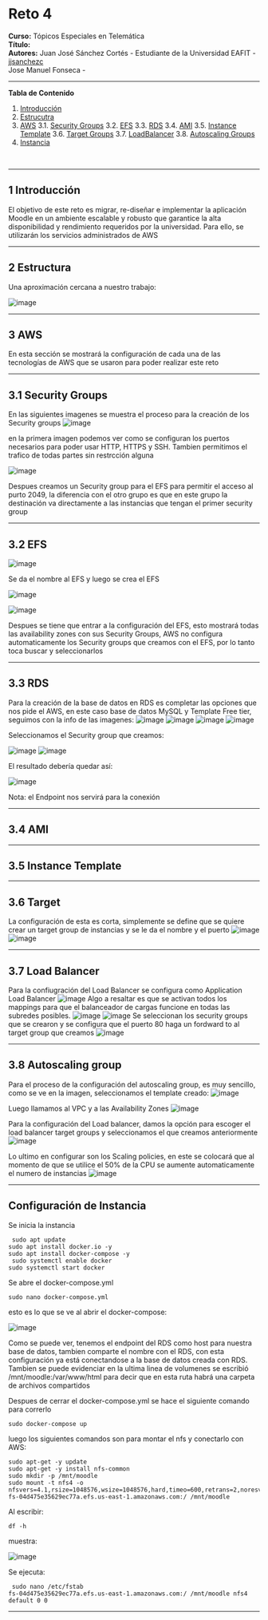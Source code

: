 # **Reto 4**
**Curso:** Tópicos Especiales en Telemática <br>
**Título:** <br>
**Autores:** Juan José Sánchez Cortés - Estudiante de la Universidad EAFIT - [jjsanchezc](https://gist.github.com/jjsanchezc) <br>
 Jose Manuel Fonseca -

***

**Tabla de Contenido**

1. [Introducción](#Introduccion)
2. [Estrucutra](#Estructura)
3. [AWS](#AWS)
 3.1. [Security Groups](#Security)
 3.2. [EFS](#EFS)
 3.3. [RDS](#RDS)
 3.4. [AMI](#AMI)
 3.5. [Instance Template](#Template)
 3.6. [Target Groups](#Target)
 3.7. [LoadBalancer](#LoadBalancer)
 3.8. [Autoscaling Groups](#Autoscaling)
4. [Instancia](#Instancia)
<br>

***

<div id='Introduccion'>

## 1 Introducción
 
El objetivo de este reto es migrar, re-diseñar e implementar la aplicación Moodle en un ambiente escalable y robusto que garantice la alta disponibilidad y rendimiento requeridos por la universidad. Para ello, se utilizarán los servicios administrados de AWS
***

<div id='Estructura'/>

## 2 Estructura

 Una aproximación cercana a nuestro trabajo:
 
![image](https://cdn.discordapp.com/attachments/1101910712651096197/1103750661406990396/image.png)

***

<div id='AWS'/>

## 3 AWS
En esta sección se mostrará la configuración de cada una de las tecnologías de AWS que se usaron para poder realizar este reto

***


<div id='Security'/>

## 3.1 Security Groups

En las siguientes imagenes se muestra el proceso para la creación de los Security groups
![image](https://cdn.discordapp.com/attachments/1101910712651096197/1103753186432528505/image.png)

en la primera imagen podemos ver como se configuran los puertos necesarios para poder usar HTTP, HTTPS y SSH. Tambien permitimos el trafico de todas partes sin restrcción alguna

![image](https://cdn.discordapp.com/attachments/1101910712651096197/1103753400446894190/image.png)

Despues creamos un Security group para el EFS para permitir el acceso al purto 2049, la diferencia con el otro grupo es que en este grupo la destinación va directamente a las instancias que tengan el primer security group

***

<div id='EFS'/>

## 3.2 EFS


![image](https://cdn.discordapp.com/attachments/1101910712651096197/1103753767779844217/image.png)

Se da el nombre al EFS y luego se crea el EFS

![image](https://cdn.discordapp.com/attachments/1101910712651096197/1103754007064871053/image.png)

![image](https://cdn.discordapp.com/attachments/1101910712651096197/1103754045530853376/image.png)

Despues se tiene que entrar a la configuración del EFS, esto mostrará todas las availability zones con sus Security Groups, AWS no configura automaticamente los Security groups que creamos con el EFS, por lo tanto toca buscar y seleccionarlos




***

<div id='RDS'/>

## 3.3 RDS

 Para la creación de la base de datos en RDS es completar las opciones que nos pide el AWS, en este caso base de datos MySQL y Template Free tier, seguimos con la info de las imagenes:
![image](https://cdn.discordapp.com/attachments/1101910712651096197/1103755234188198098/image.png)
 ![image](https://cdn.discordapp.com/attachments/1101910712651096197/1103755292631629885/image.png)
 ![image](https://cdn.discordapp.com/attachments/1101910712651096197/1103755339935002657/image.png)
 ![image](https://cdn.discordapp.com/attachments/1101910712651096197/1103755387078967507/image.png)
 
 Seleccionamos el Security group que creamos:
 
  ![image](https://cdn.discordapp.com/attachments/1101910712651096197/1103755427902132274/image.png)
 ![image](https://cdn.discordapp.com/attachments/1101910712651096197/1103755469832593449/image.png)
 
 El resultado debería quedar así: 
 
  ![image](https://cdn.discordapp.com/attachments/1101910712651096197/1103777289390526474/image.png)
 
 Nota: el Endpoint nos servirá para la conexión

***

<div id='AMI'/>

## 3.4 AMI

***

<div id='Template'/>

## 3.5 Instance Template

***

<div id='Target'/>

 ## 3.6 Target
 
 La configuración de esta es corta, simplemente se define que se quiere crear un target group de instancias y se le da el nombre y el puerto 
 ![image](https://cdn.discordapp.com/attachments/1101910712651096197/1103807186360074260/image.png)
 ![image](https://cdn.discordapp.com/attachments/1101910712651096197/1103807420741992488/image.png)
***

<div id='LoadBalancer'>

 ## 3.7 Load Balancer
 
 Para la confiugración del Load Balancer se configura como Application Load Balancer 
 ![image](https://cdn.discordapp.com/attachments/1101910712651096197/1103808021873823785/image.png)
 Algo a resaltar es que se activan todos los mappings para que el balanceador de cargas funcione en todas las subredes posibles.
 ![image](https://cdn.discordapp.com/attachments/1101910712651096197/1103807648543015012/image.png)
 ![image](https://cdn.discordapp.com/attachments/1101910712651096197/1103807757141942452/image.png)
 Se seleccionan los security groups que se crearon y se configura que el puerto 80 haga un fordward to al target group que creamos
 ![image](https://cdn.discordapp.com/attachments/1101910712651096197/1103807850091917363/image.png)
 
 

***


<div id='Autoscaling'>

 ## 3.8 Autoscaling group

Para el proceso de la configuración del autoscaling group, es muy sencillo, como se ve en la imagen, seleccionamos el template creado:
 ![image](https://cdn.discordapp.com/attachments/1101910712651096197/1103808250194972703/image.png)
 
Luego llamamos al VPC y a las Availability Zones
 ![image](https://cdn.discordapp.com/attachments/1101910712651096197/1103808401248628827/image.png)
 
 Para la configuración del Load balancer, damos la opción para escoger el load balancer target groups y seleccionamos el que creamos anteriormente
 ![image](https://cdn.discordapp.com/attachments/1101910712651096197/1103808627095109733/image.png)
 
Lo ultimo en configurar son los Scaling policies, en este se colocará que al momento de que se utilice el 50% de la CPU se aumente automaticamente el numero de instancias
 ![image](https://cdn.discordapp.com/attachments/1101910712651096197/1103809019715526676/image.png)
 
***

<div id='Instancia'>

## Configuración de Instancia
Se inicia la instancia 
 
```
 sudo apt update
sudo apt install docker.io -y
sudo apt install docker-compose -y
 sudo systemctl enable docker
sudo systemctl start docker
```
 Se abre el docker-compose.yml
 ```
sudo nano docker-compose.yml
 ```
  esto es lo que se ve al abrir el docker-compose:
 
 ![image](https://cdn.discordapp.com/attachments/1101910712651096197/1103793035617259631/image.png)
 
Como se puede ver, tenemos el endpoint del RDS como host para nuestra base de datos, tambien comparte el nombre con el RDS, con esta configuración ya está conectandose a la base de datos creada con RDS. 
 Tambien se puede evidenciar en la ultima linea de volumenes se escribió  /mnt/moodle:/var/www/html para decir que en esta ruta habrá una carpeta de archivos compartidos 
 
 
 Despues de cerrar el docker-compose.yml se hace el siguiente comando para correrlo 
  ```
 sudo docker-compose up
  ```
luego los siguientes comandos son para montar el nfs y conectarlo con AWS:
```
sudo apt-get -y update
sudo apt-get -y install nfs-common
sudo mkdir -p /mnt/moodle
sudo mount -t nfs4 -o nfsvers=4.1,rsize=1048576,wsize=1048576,hard,timeo=600,retrans=2,noresvport fs-04d475e35629ec77a.efs.us-east-1.amazonaws.com:/ /mnt/moodle
```
Al escribir:
 ```
 df -h
 ```
muestra: 
 
 ![image](https://cdn.discordapp.com/attachments/1101910712651096197/1103797059145961482/image.png)
 
 Se ejecuta:
```
 sudo nano /etc/fstab
fs-04d475e35629ec77a.efs.us-east-1.amazonaws.com:/ /mnt/moodle nfs4 default 0 0
```
 
 
 
 
***

